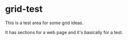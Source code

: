 # grid-test
This is a test area for some grid ideas.


It has sections for a web page and it's basically for a test.
